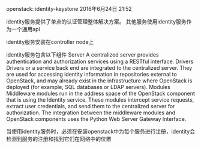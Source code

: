 openstack: identity-keystone
2016年6月24日
21:52
 
identity服务提供了单点的认证管理整体解决方案。
其他服务使用identity服务作为一个通用api
 
identity服务安装在controller node上
 
identity服务包含以下组件
Server
A centralized server provides authentication and authorization services using a RESTful interface.
Drivers
Drivers or a service back end are integrated to the centralized server. They are used for accessing identity information in repositories external to OpenStack, and may already exist in the infrastructure where OpenStack is deployed (for example, SQL databases or LDAP servers).
Modules
Middleware modules run in the address space of the OpenStack component that is using the Identity service. These modules intercept service requests, extract user credentials, and send them to the centralized server for authorization. The integration between the middleware modules and OpenStack components uses the Python Web Server Gateway Interface.
 
当使用identity服务时，必须在安装openstack中为每个服务进行注册，identity会检测到服务的注册和找到它们在网络中的位置
